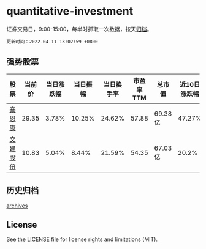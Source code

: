 # quantitative-investment

证券交易日，9:00-15:00，每半时抓取一次数据，按天[归档](archives)。

`更新时间：2022-04-11 13:02:59 +0800`

## 强势股票

|股票|当前价|当日涨跌幅|当日振幅|当日换手率|市盈率TTM|总市值|近10日涨跌幅|
|----|----|----|----|----|----|----|----|
|[泰恩康](https://xueqiu.com/S/SZ301263)|29.35|3.78%|10.25%|24.62%|57.88|69.38亿|47.27%|
|[交建股份](https://xueqiu.com/S/SH603815)|10.83|5.04%|8.44%|21.59%|54.35|67.03亿|20.2%|

## 历史归档

[archives](archives)

## License

See the [LICENSE](LICENSE) file for license rights and limitations (MIT).